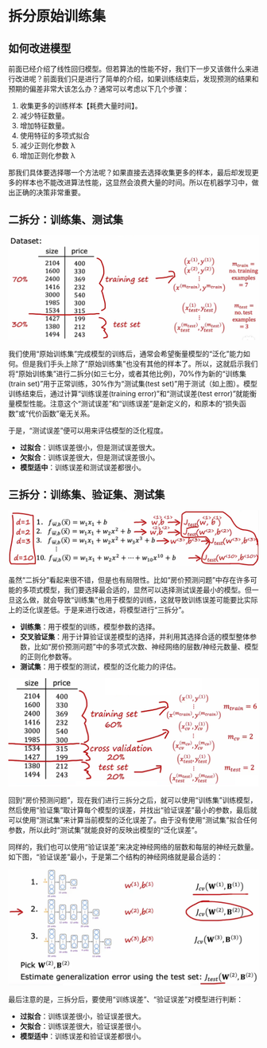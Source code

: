 # 拆分原始训练集

## 如何改进模型

前面已经介绍了线性回归模型。但若算法的性能不好，我们下一步又该做什么来进行改进呢？前面我们只是进行了简单的介绍，如果训练结束后，发现预测的结果和预期的偏差非常大该怎么办？通常可以考虑以下几个步骤：

1. 收集更多的训练样本【耗费大量时间】。
2. 减少特征数量。
3. 增加特征数量。
4. 使用特征的多项式拟合
5. 减少正则化参数 λ
6. 增加正则化参数 λ

那我们具体要选择哪一个方法呢？如果直接去选择收集更多的样本，最后却发现更多的样本也不能改进算法性能，这显然会浪费大量的时间。所以在机器学习中，做出正确的决策非常重要。

## 二拆分：训练集、测试集

![image](../images/skills/拆分原始样本：训练集、测试集——房价预测问题.png)

我们使用“原始训练集”完成模型的训练后，通常会希望衡量模型的“泛化”能力如何。但是我们手头上除了“原始训练集”也没有其他的样本了。所以，这就启示我们将“原始训练集”进行二拆分(如三七分，或者其他比例)，70%作为新的“训练集(train set)”用于正常训练，30%作为“测试集(test set)”用于测试（如上图）。模型训练结束后，通过计算“训练误差(training error)”和“测试误差(test error)”就能衡量模型性能。注意这个“测试误差”和“训练误差”是新定义的，和原本的“损失函数”或“代价函数”毫无关系。

于是，“测试误差”便可以用来评估模型的泛化程度。

- **过拟合**：训练误差很小，但是测试误差很大。
- **欠拟合**：训练误差很大，但是测试误差很小。
- **模型适中**：训练误差和测试误差都很小。

## 三拆分：训练集、验证集、测试集

![image](../images/skills/使用“测试误差”选择最合适的模型幂次——房价预测问题.png)

虽然“二拆分”看起来很不错，但是也有局限性。比如“房价预测问题”中存在许多可能的多项式模型，我们要选择最合适的，显然可以选择测试误差最小的模型。但一旦这么做，就会导致“训练集”也用于模型的训练，这就导致训练误差可能要比实际上的泛化误差低。于是来进行改进，将模型进行“三拆分”。

- **训练集**：用于模型的训练，模型参数的选择。
- **交叉验证集**：用于计算验证误差模型的选择，并利用其选择合适的模型整体参数，比如“房价预测问题”中的多项式次数、神经网络的层数/神经元数量、模型的正则化参数等。
- **测试集**：用于模型的测试，模型的泛化能力的评估。

![image](../images/skills/拆分原始训练集：训练集、验证集、测试集——房价预测问题.png)

回到“房价预测问题”，现在我们进行三拆分之后，就可以使用“训练集”训练模型，然后使用“验证集”取计算每个模型的误差，并找出“验证误差”最小的参数，最后就可以使用“测试集”来计算当前模型的泛化误差了。由于没有使用“测试集”拟合任何参数，所以此时“测试集”就能良好的反映出模型的“泛化误差”。

同样的，我们也可以使用“验证误差”来决定神经网络的层数和每层的神经元数量。如下图，“验证误差”最小，于是第二个结构的神经网络就是最合适的：

![image](../images/skills/使用“验证误差”选择最合适的神经网络模型.png)

最后注意的是，三拆分后，要使用“训练误差”、“验证误差”对模型进行判断：

- **过拟合**：训练误差很小，验证误差很大。
- **欠拟合**：训练误差很大，验证误差很小。
- **模型适中**：训练误差和验证误差都很小。
